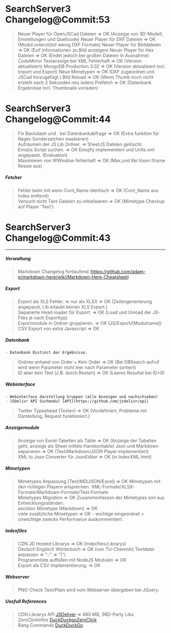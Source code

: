 # SearchServer3 Changelog@Commit:53

> Neuer Player für OpenJSCad Dateien			=> OK (Anzeige von 3D-Modell, Einstellungen und Quellcode)
> Neuer Player für DXF Dateien					=> OK (Modul unterstützt wenig DXF Formate)
> Neuer Player für Bilddateien					=> OK (Exif Informationen zu Bild anzeigen)
> Neuer Player für Hex Dateien					=> OK (Endet jedoch bei großen Dateien in Ausnahme)
> CodeMirror Textanzeige bei XML Fehlerhaft		=> OK (Version aktualisiert)
> MongoDB Production 3.02						=> OK (Version aktualisiert incl. Import und Export)
> Neue Mimetypen								=> OK (DXF zugeordnet und JSCad hinzugefügt.)
> Bild Reload									=> OK (Wenn Thumb noch nicht erstellt nach 2 Sekunden neu laden)
> Prefetch										=> OK (Datenbank Ergebnisse incl. Thumbnails vorladen)

# SearchServer3 Changelog@Commit:44

> Fix Backslash und . bei Datenbankabfrage 		=> OK (Extra funktion für Regex Sonderzeichen maskieren)<BR>
> Aufräumen der JS Lib Ordner.					=> SheetJS Dateien gelöscht.<BR>
> Emojiis Script suchen.						=> OK Emojify implementiert und Units.xml angepasst. (Evaluation)<BR>
> Maximieren von WWindow fehlerhaft				=> OK (Max,und Rel lösen Iframe Resize aus)<BR>

##### Fetcher
> Fehler beim Init wenn Cont_Name identisch		=> OK (Cont_Name aus Index entfernt)<BR>
> Versuch nicht Text-Dateien zu initialisieren	=> OK (Mimetype Checkup auf Player 'Text')<BR>

# SearchServer3 Changelog@Commit:43
----
##### Verwaltung
> Markdown Changelog fortlaufend (https://github.com/adam-p/markdown-here/wiki/Markdown-Here-Cheatsheet)

##### Export
> Export als XLS Fehler. => nur als XLSX 		=> OK (Zeilengenerierung angepasst, Lib erlaubt keinen XLS Export.)<BR>
> Separierte Head-loader für Export. 			=> OK (Load und Unload der JS-Files je nach Exporttyp)<BR>
> Exportmodule in Ordner gruppieren. 			=> OK (JS/Export/[Modulname])<BR>
> CSV Export von extra Javascript	 			=> OK <BR>

##### Datenbank
```
- Datenbank Distinct der Ergebnisse.
```

> Ordnen anhand von Order + Kein Order			=> OK (Bei DBSearch aufruf wird wenn Parameter nicht leer nach Parameter sortiert)<BR>
> ID aber kein Text (z.B. durch Restart)  		=> OK (Leeres Resultat bei ID=0)<BR>

##### Webinterface
```
- Webinterface darstellung Gruppen (alle Anzeigen und nachschieben)
- JSDelivr API Suchmodul [API](https://github.com/jsdelivr/api)
```

> Twitter Typeahead  (Testen) 					=> OK (Vordefiniert, Probleme mit Darstellung, Request funktioniert.)<BR>

##### Anzeigemodule
> Anzeige von Excel-Tabellen als Table			=> OK (Anzeige der Tabellen geht, anzeige als Sheet mittels Handsontable)
> Json und Markdown separieren					=> OK (Text/Markdown/JSON Player implementiert) <BR>
> XML to Json Converter für JsonEditor 			=> OK (in IndexXML.html)<BR>


##### Mimetypen
> Mimetypes Anpassung (Text/MD/JSON/Excel)		=> OK Mimetypen mit den richtigen Playern ansprechen. XML-Formate/XLSX-Formate/Markdown-Formate/Text-Formate<BR>
> Mimetypes Migration							=> OK Zusammenfassen der Mimetypes xml aus Entwicklungsständen.<BR>
> asciidoc Mimetype (Markdown)					=> OK<BR>
> viele zusätzliche Mimetypen 					=> OK - wichtige eingeordnet + unwichtige zwecks Performance auskommentiert. <BR>

##### Indexfiles
> CDN JD Hosted Librarys						=> OK (Indexfiles/Librarys)<BR>
> Deutsch Englisch Wörterbuch					=> OK (von TU-Chemnitz Textdatei anpassen => "::" => "|")<BR>
> Programmliste auffüllen mit NodeJS Modulen	=> OK<BR>
> Export als CSV Implementierung.				=> OK<BR>

##### Webserver
> PNG-Check Text/Plain wird vom Webserver übergeben bei JQuery.

##### Usefull References
> CDN Librarys API [JSDeliver](https://github.com/jsdelivr/jsdelivr) => 880 MB, 3RD-Party Libs <BR>
> ZeroClickInfos [DuckDuckgoZeroClick](https://duckduckgo.com/api) <BR>
> Bang Commands [DuckDuckGo](https://duckduckgo.com/bang.html) <BR>